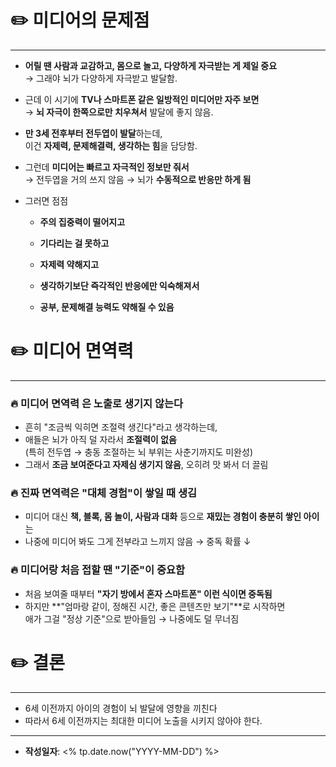 # ✏️ 미디어의 문제점
---
- **어릴 땐 사람과 교감하고, 몸으로 놀고, 다양하게 자극받는 게 제일 중요**  
    → 그래야 뇌가 다양하게 자극받고 발달함.
    
- 근데 이 시기에 **TV나 스마트폰 같은 일방적인 미디어만 자주 보면**  
    → **뇌 자극이 한쪽으로만 치우쳐서** 발달에 좋지 않음.
    
- **만 3세 전후부터 전두엽이 발달**하는데,  
    이건 **자제력, 문제해결력, 생각하는 힘**을 담당함.
    
- 그런데 **미디어는 빠르고 자극적인 정보만 줘서**  
    → 전두엽을 거의 쓰지 않음 → 뇌가 **수동적으로 반응만 하게 됨**
    
- 그러면 점점
    
    - **주의 집중력이 떨어지고**
        
    - **기다리는 걸 못하고**
        
    - **자제력 약해지고**
        
    - **생각하기보단 즉각적인 반응에만 익숙해져서**
        
    - **공부, 문제해결 능력도 약해질 수 있음**

# ✏️ 미디어 면역력
---
### 🔥 미디어 면역력 은 노출로 생기지 않는다
- 흔히 "조금씩 익히면 조절력 생긴다"라고 생각하는데,
- 애들은 뇌가 아직 덜 자라서 **조절력이 없음**  
    (특히 전두엽 → 충동 조절하는 뇌 부위는 사춘기까지도 미완성)
- 그래서 **조금 보여준다고 자제심 생기지 않음**, 오히려 맛 봐서 더 끌림

### 🔥 진짜 면역력은 "대체 경험"이 쌓일 때 생김
- 미디어 대신 **책, 블록, 몸 놀이, 사람과 대화** 등으로 **재밌는 경험이 충분히 쌓인 아이**는
- 나중에 미디어 봐도 그게 전부라고 느끼지 않음 → 중독 확률 ↓

### 🔥 **미디어랑 처음 접할 땐 "기준"이 중요함**

- 처음 보여줄 때부터 **"자기 방에서 혼자 스마트폰" 이런 식이면 중독됨**
- 하지만 **"엄마랑 같이, 정해진 시간, 좋은 콘텐츠만 보기"**로 시작하면  
    애가 그걸 "정상 기준"으로 받아들임 → 나중에도 덜 무너짐

# ✏️ 결론
---
- 6세 이전까지 아이의 경험이 뇌 발달에 영향을 끼친다
- 따라서 6세 이전까지는 최대한 미디어 노출을  시키지 않아야 한다.

---
- **작성일자**: <% tp.date.now("YYYY-MM-DD") %>  
